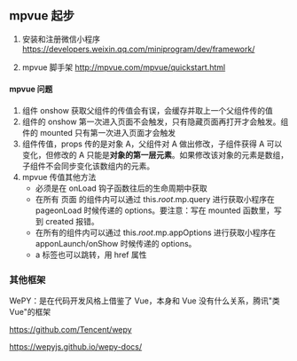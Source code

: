 ## mpvue 起步

1. 安装和注册微信小程序
   https://developers.weixin.qq.com/miniprogram/dev/framework/

2. mpvue 脚手架
   http://mpvue.com/mpvue/quickstart.html

#### mpvue 问题

1. 组件 onshow 获取父组件的传值会有误，会缓存并取上一个父组件传的值
2. 组件的 onshow 第一次进入页面不会触发，只有隐藏页面再打开才会触发。组件的 mounted 只有第一次进入页面才会触发
3. 组件传值，props 传的是对象 A，父组件对 A 做出修改，子组件获得 A 可以变化，但修改的 A 只能是**对象的第一层元素**。如果修改该对象的元素是数组，子组件不会同步变化该数组内的元素。
4. mpvue 传值其他方法
   - 必须是在 onLoad 钩子函数往后的生命周期中获取
   - 在所有 页面 的组件内可以通过 this.$root.$mp.query 进行获取小程序在 pageonLoad 时候传递的 options。要注意：写在 mounted 函数里，写到 created 报错。
   - 在所有的组件内可以通过 this.$root.$mp.appOptions 进行获取小程序在 apponLaunch/onShow 时候传递的 options。
   - a 标签也可以跳转，用 href 属性

### 其他框架

WePY：是在代码开发风格上借鉴了 Vue，本身和 Vue 没有什么关系，腾讯"类 Vue"的框架

<https://github.com/Tencent/wepy>

<https://wepyjs.github.io/wepy-docs/>

